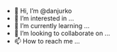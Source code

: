 - 👋 Hi, I’m @danjurko
- 👀 I’m interested in ...
- 🌱 I’m currently learning ...
- 💞️ I’m looking to collaborate on ...
- 📫 How to reach me ...

<!---
danjurko/danjurko is a ✨ special ✨ repository because its `README.md` (this file) appears on your GitHub profile.
You can click the Preview link to take a look at your changes.
--->
